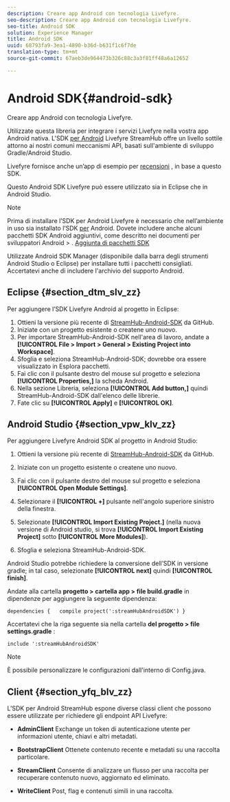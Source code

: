 ```yaml
---
description: Creare app Android con tecnologia Livefyre.
seo-description: Creare app Android con tecnologia Livefyre.
seo-title: Android SDK
solution: Experience Manager
title: Android SDK
uuid: 68793fa9-3ea1-4890-b36d-b631f1c6f7de
translation-type: tm+mt
source-git-commit: 67aeb3de964473b326c88c3a3f81ff48a6a12652

---
```



# Android SDK{#android-sdk}

Creare app Android con tecnologia Livefyre.

Utilizzate questa libreria per integrare i servizi Livefyre nella vostra app Android nativa. L'SDK [per Android](https://github.com/Livefyre/StreamHub-Android-SDK) Livefyre StreamHub offre un livello sottile attorno ai nostri comuni meccanismi API, basati sull'ambiente di sviluppo Gradle/Android Studio.

Livefyre fornisce anche un’app di esempio per [recensioni](https://github.com/Livefyre/StreamHub-iOS-Reviews-App) , in base a questo SDK.

Questo Android SDK Livefyre può essere utilizzato sia in Eclipse che in Android Studio.

>[!NOTE]
>
>Prima di installare l’SDK per Android Livefyre è necessario che nell’ambiente in uso sia installato l’SDK [per](https://developer.android.com/sdk/index.html) Android. Dovete includere anche alcuni pacchetti SDK Android aggiuntivi, come descritto nei documenti per sviluppatori Android &gt; .
>[Aggiunta di pacchetti SDK](https://developer.android.com/sdk/installing/adding-packages.html)

Utilizzate Android SDK Manager (disponibile dalla barra degli strumenti Android Studio o Eclipse) per installare tutti i pacchetti consigliati. Accertatevi anche di includere l'archivio del supporto Android.

## Eclipse {#section_dtm_slv_zz}

Per aggiungere l’SDK Livefyre Android al progetto in Eclipse:

1. Ottieni la versione più recente di [StreamHub-Android-SDK](https://github.com/Livefyre/StreamHub-Android-SDK) da GitHub.
1. Iniziate con un progetto esistente o createne uno nuovo.
1. Per importare StreamHub-Android-SDK nell'area di lavoro, andate a **[!UICONTROL File > Import > General > Existing Project into Workspace]**.
1. Sfoglia e seleziona StreamHub-Android-SDK; dovrebbe ora essere visualizzato in Esplora pacchetti.
1. Fai clic con il pulsante destro del mouse sul progetto e seleziona **[!UICONTROL Properties,]** la scheda Android.
1. Nella sezione Libreria, seleziona **[!UICONTROL Add button,]** quindi StreamHub-Android-SDK dall'elenco delle librerie.
1. Fate clic su **[!UICONTROL Apply]** e **[!UICONTROL OK]**.

## Android Studio {#section_vpw_klv_zz}

Per aggiungere Livefyre Android SDK al progetto in Android Studio:

1. Ottieni la versione più recente di [StreamHub-Android-SDK](https://github.com/Livefyre/StreamHub-Android-SDK) da GitHub.
1. Iniziate con un progetto esistente o createne uno nuovo.
1. Fai clic con il pulsante destro del mouse sul progetto e seleziona **[!UICONTROL Open Module Settings]**.
1. Selezionare il **[!UICONTROL +]** pulsante nell'angolo superiore sinistro della finestra.
1. Selezionate **[!UICONTROL Import Existing Project.]** (nella nuova versione di Android studio, si trova **[!UICONTROL Import Existing Project]** sotto **[!UICONTROL More Modules]**).

1. Sfoglia e seleziona StreamHub-Android-SDK.

Android Studio potrebbe richiedere la conversione dell’SDK in versione gradle; in tal caso, selezionate **[!UICONTROL next]** quindi **[!UICONTROL finish]**.

Andate alla cartella **progetto &gt; cartella app &gt; file build.gradle** in dipendenze per aggiungere la seguente dipendenza:

```
dependencies {   compile project(':streamHubAndroidSDK') } 
```

Accertatevi che la riga seguente sia nella cartella **del progetto &gt; file settings.gradle** :

```
include ':streamHubAndroidSDK' 
```

>[!NOTE]
>
>È possibile personalizzare le configurazioni dall'interno di Config.java.

## Client {#section_yfq_blv_zz}

L’SDK per Android StreamHub espone diverse classi client che possono essere utilizzate per richiedere gli endpoint API Livefyre:

* **AdminClient** Exchange un token di autenticazione utente per informazioni utente, chiavi e altri metadati.

* **BootstrapClient** Ottenete contenuto recente e metadati su una raccolta particolare.

* **StreamClient** Consente di analizzare un flusso per una raccolta per recuperare contenuto nuovo, aggiornato ed eliminato.

* **WriteClient** Post, flag e contenuti simili in una raccolta.

